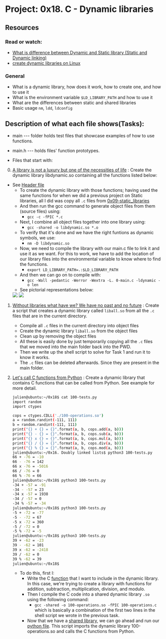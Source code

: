 # Project: 0x18. C - Dynamic libraries

## Resources

### Read or watch:

* [What is difference between Dynamic and Static library (Static and Dynamic linking)](https://www.youtube.com/watch?v=eW5he5uFBNM)
* [create dynamic libraries on Linux](https://medium.com/@kenneth.ca95/how-to-create-a-dynamic-library-in-c-baa473148d00#:~:text=The%20way%20to%20create%20a,of%20.o%20files%20from%20each%20.)

### General

* What is a dynamic library, how does it work, how to create one, and how to use it
* What is the environment variable <code>$LD_LIBRARY_PATH</code> and how to use it
* What are the differences between static and shared libraries
* Basic usage <code>nm</code>, <code>ldd</code>, <code>ldconfig</code>

## Description of what each file shows(Tasks):

* main --- folder holds test files that showcase examples of how to use functions.
* main.h --- holds files' function prototypes.

* Files that start with:
0. [A library is not a luxury but one of the necessities of life](./libdynamic.so) : Create the dynamic library libdynamic.so containing all the functions listed below:
- See [Header file](./main.h)
	- To create the dynamic library with those functions; having used the same functions for when we did a previous project on Static libraries, all I did was copy all `.c` files from [0x09-static_libraries](../0x09-static_libraries/)
	- And then run the gcc command to generate object files from them (source files) using:
		- `gcc -c -fPIC *.c`
	- Next, I combine all object files together into one library using:
		- `gcc -shared -o libdynamic.so *.o`
	- To verify that it's done and we have the right funtions as dynamic symbols, we use:
		- `nm -D libdynamic.so`
	- Now, we need to compile the library with our main.c file to link it and use it as we want. For this to work, we have to add the location of our library files into the environmental variable to know where to find the functions.
		- `export LD_LIBRARY_PATH=.:$LD_LIBRARY_PATH`
	- And then we can go on to compile with:
		- `gcc -Wall -pedantic -Werror -Wextra -L. 0-main.c -ldynamic -o len`
	- See pictorial representations below:
	<img src="Insert the image here later;">
	<img src="Insert the image here later;">

1. [Without libraries what have we? We have no past and no future](./1-create_dynamic_lib.sh) : Create a script that creates a dynamic library called `liball.so` from all the `.c` files that are in the current directory.
	- Compile all `.c` files in the current directory into object files
	- Create the dynamic library `liball.so` from the object files
	- Clean up by removing the object files
	- All these is easily done by just temporarily copying all the `.c` files that we moved into the main folder back into the PWD.
	- Then we write up the shell script to solve for Task 1 and run it to know it works.
	- The `.c` files can be deleted afterwards. Since they are present in the main folder.

2. [Let's call C functions from Python](./100-operations.so) : Create a dynamic library that contains C functions that can be called from Python. See example for more detail.
	```sh
	julien@ubuntu:~/0x18$ cat 100-tests.py
	import random
	import ctypes

	cops = ctypes.CDLL('./100-operations.so')
	a = random.randint(-111, 111)
	b = random.randint(-111, 111)
	print("{} + {} = {}".format(a, b, cops.add(a, b)))
	print("{} - {} = {}".format(a, b, cops.sub(a, b)))
	print("{} x {} = {}".format(a, b, cops.mul(a, b)))
	print("{} / {} = {}".format(a, b, cops.div(a, b)))
	print("{} % {} = {}".format(a, b, cops.mod(a, b)))
	julien@ubuntu:~/0x16. Doubly linked lists$ python3 100-tests.py 
	66 + -76 = -10
	66 - -76 = 142
	66 x -76 = -5016
	66 / -76 = 0
	66 % -76 = 66
	julien@ubuntu:~/0x18$ python3 100-tests.py 
	-34 + -57 = -91
	-34 - -57 = 23
	-34 x -57 = 1938
	-34 / -57 = 0
	-34 % -57 = -34
	julien@ubuntu:~/0x18$ python3 100-tests.py 
	-5 + -72 = -77
	-5 - -72 = 67
	-5 x -72 = 360
	-5 / -72 = 0
	-5 % -72 = -5
	julien@ubuntu:~/0x18$ python3 100-tests.py 
	39 + -62 = -23
	39 - -62 = 101
	39 x -62 = -2418
	39 / -62 = 0
	39 % -62 = 39
	julien@ubuntu:~/0x18$ 
	```
	- To do this, first I:
		- Write the C [function](./main/100-operations.c) that I want to include in the dynamic library. In this case, we're trying to create a library with functions for addition, subtraction, multiplication, division, and modulo. 
		- Then I compile the C code into a shared dynamic library `.so` using the following command:
			- `gcc -shared -o 100-operations.so -fPIC 100-operations.c` which is basically a combination of the first two lines in the shell script we wrote in the previous task.
		- Now that we have a [shared library](./100-operations.so), we can go ahead and run our [python file](./100-tests.py). This script imports the dynamic library 100-operations.so and calls the C functions from Python.

